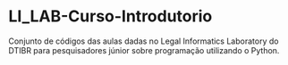 # LI_LAB-Curso-Introdutorio
Conjunto de códigos das aulas dadas no Legal Informatics Laboratory do DTIBR para pesquisadores júnior sobre programação utilizando o Python.
